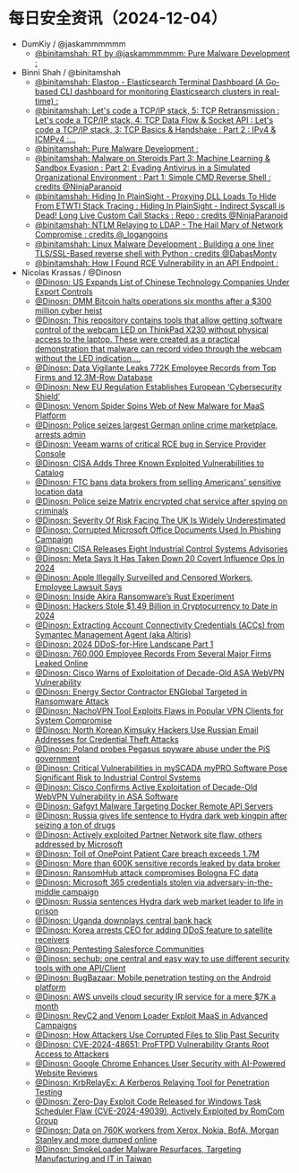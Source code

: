 # 每日安全资讯（2024-12-04）

- DumKiy / @jaskammmmmm
  - [@binitamshah: RT by @jaskammmmmm: Pure Malware Development :](https://twitter.com/binitamshah/status/1863773986661994569)
- Binni Shah / @binitamshah
  - [@binitamshah: Elastop - Elasticsearch Terminal Dashboard (A Go-based CLI dashboard for monitoring Elasticsearch clusters in real-time) :](https://twitter.com/binitamshah/status/1863778553185361997)
  - [@binitamshah: Let's code a TCP/IP stack, 5: TCP Retransmission :  Let's code a TCP/IP stack, 4: TCP Data Flow & Socket API :  Let's code a TCP/IP stack, 3: TCP Basics & Handshake :  Part 2 : IPv4 & ICMPv4 :…](https://twitter.com/binitamshah/status/1863776382217859298)
  - [@binitamshah: Pure Malware Development :](https://twitter.com/binitamshah/status/1863773986661994569)
  - [@binitamshah: Malware on Steroids Part 3: Machine Learning & Sandbox Evasion :  Part 2: Evading Antivirus in a Simulated Organizational Environment :  Part 1: Simple CMD Reverse Shell :  credits @NinjaParanoid](https://twitter.com/binitamshah/status/1863773691148181804)
  - [@binitamshah: Hiding In PlainSight - Proxying DLL Loads To Hide From ETWTI Stack Tracing :  Hiding In PlainSight - Indirect Syscall is Dead! Long Live Custom Call Stacks :  Repo :  credits @NinjaParanoid](https://twitter.com/binitamshah/status/1863772265025868158)
  - [@binitamshah: NTLM Relaying to LDAP - The Hail Mary of Network Compromise :  credits @_logangoins](https://twitter.com/binitamshah/status/1863765958973968661)
  - [@binitamshah: Linux Malware Development : Building a one liner TLS/SSL-Based reverse shell with Python :  credits @DabasMonty](https://twitter.com/binitamshah/status/1863768715374039241)
  - [@binitamshah: How I Found RCE Vulnerability in an API Endpoint :](https://twitter.com/binitamshah/status/1863767312194838797)
- Nicolas Krassas / @Dinosn
  - [@Dinosn: US Expands List of Chinese Technology Companies Under Export Controls](https://twitter.com/Dinosn/status/1864013014493503706)
  - [@Dinosn: DMM Bitcoin halts operations six months after a $300 million cyber heist](https://twitter.com/Dinosn/status/1864012821014487133)
  - [@Dinosn: This repository contains tools that allow getting software control of the webcam LED on ThinkPad X230 without physical access to the laptop. These were created as a practical demonstration that malware can record video through the webcam without the LED indication.…](https://twitter.com/Dinosn/status/1864012543892607137)
  - [@Dinosn: Data Vigilante Leaks 772K Employee Records from Top Firms and 12.3M-Row Database](https://twitter.com/Dinosn/status/1864012019730399424)
  - [@Dinosn: New EU Regulation Establishes European ‘Cybersecurity Shield’](https://twitter.com/Dinosn/status/1864011970317361663)
  - [@Dinosn: Venom Spider Spins Web of New Malware for MaaS Platform](https://twitter.com/Dinosn/status/1864011900960276628)
  - [@Dinosn: Police seizes largest German online crime marketplace, arrests admin](https://twitter.com/Dinosn/status/1864011848414109990)
  - [@Dinosn: Veeam warns of critical RCE bug in Service Provider Console](https://twitter.com/Dinosn/status/1864011509203865871)
  - [@Dinosn: CISA Adds Three Known Exploited Vulnerabilities to Catalog](https://twitter.com/Dinosn/status/1863995703938187460)
  - [@Dinosn: FTC bans data brokers from selling Americans’ sensitive location data](https://twitter.com/Dinosn/status/1863990027224502433)
  - [@Dinosn: Police seize Matrix encrypted chat service after spying on criminals](https://twitter.com/Dinosn/status/1863973981545501071)
  - [@Dinosn: Severity Of Risk Facing The UK Is Widely Underestimated](https://twitter.com/Dinosn/status/1863967311125725392)
  - [@Dinosn: Corrupted Microsoft Office Documents Used In Phishing Campaign](https://twitter.com/Dinosn/status/1863967236391608609)
  - [@Dinosn: CISA Releases Eight Industrial Control Systems Advisories](https://twitter.com/Dinosn/status/1863967183564345603)
  - [@Dinosn: Meta Says It Has Taken Down 20 Covert Influence Ops In 2024](https://twitter.com/Dinosn/status/1863966030621507886)
  - [@Dinosn: Apple Illegally Surveilled and Censored Workers, Employee Lawsuit Says](https://twitter.com/Dinosn/status/1863965978972795219)
  - [@Dinosn: Inside Akira Ransomware’s Rust Experiment](https://twitter.com/Dinosn/status/1863955587077202138)
  - [@Dinosn: Hackers Stole $1.49 Billion in Cryptocurrency to Date in 2024](https://twitter.com/Dinosn/status/1863955527002202291)
  - [@Dinosn: Extracting Account Connectivity Credentials (ACCs) from Symantec Management Agent (aka Altiris)](https://twitter.com/Dinosn/status/1863955328162844920)
  - [@Dinosn: 2024 DDoS-for-Hire Landscape Part 1](https://twitter.com/Dinosn/status/1863955123610808578)
  - [@Dinosn: 760,000 Employee Records From Several Major Firms Leaked Online](https://twitter.com/Dinosn/status/1863954863622664663)
  - [@Dinosn: Cisco Warns of Exploitation of Decade-Old ASA WebVPN Vulnerability](https://twitter.com/Dinosn/status/1863949526286979391)
  - [@Dinosn: Energy Sector Contractor ENGlobal Targeted in Ransomware Attack](https://twitter.com/Dinosn/status/1863914042617647583)
  - [@Dinosn: NachoVPN Tool Exploits Flaws in Popular VPN Clients for System Compromise](https://twitter.com/Dinosn/status/1863902462744080756)
  - [@Dinosn: North Korean Kimsuky Hackers Use Russian Email Addresses for Credential Theft Attacks](https://twitter.com/Dinosn/status/1863896396258070779)
  - [@Dinosn: Poland probes Pegasus spyware abuse under the PiS government](https://twitter.com/Dinosn/status/1863896319368011926)
  - [@Dinosn: Critical Vulnerabilities in mySCADA myPRO Software Pose Significant Risk to Industrial Control Systems](https://twitter.com/Dinosn/status/1863874092497010746)
  - [@Dinosn: Cisco Confirms Active Exploitation of Decade-Old WebVPN Vulnerability in ASA Software](https://twitter.com/Dinosn/status/1863873896258081189)
  - [@Dinosn: Gafgyt Malware Targeting Docker Remote API Servers](https://twitter.com/Dinosn/status/1863873825454100679)
  - [@Dinosn: Russia gives life sentence to Hydra dark web kingpin after seizing a ton of drugs](https://twitter.com/Dinosn/status/1863852201673658809)
  - [@Dinosn: Actively exploited Partner Network site flaw, others addressed by Microsoft](https://twitter.com/Dinosn/status/1863827428000325771)
  - [@Dinosn: Toll of OnePoint Patient Care breach exceeds 1.7M](https://twitter.com/Dinosn/status/1863827322287087758)
  - [@Dinosn: More than 600K sensitive records leaked by data broker](https://twitter.com/Dinosn/status/1863827248530235760)
  - [@Dinosn: RansomHub attack compromises Bologna FC data](https://twitter.com/Dinosn/status/1863827188627243431)
  - [@Dinosn: Microsoft 365 credentials stolen via adversary-in-the-middle campaign](https://twitter.com/Dinosn/status/1863827125427491326)
  - [@Dinosn: Russia sentences Hydra dark web market leader to life in prison](https://twitter.com/Dinosn/status/1863826994930090390)
  - [@Dinosn: Uganda downplays central bank hack](https://twitter.com/Dinosn/status/1863826913900274022)
  - [@Dinosn: Korea arrests CEO for adding DDoS feature to satellite receivers](https://twitter.com/Dinosn/status/1863826847110184976)
  - [@Dinosn: Pentesting Salesforce Communities](https://twitter.com/Dinosn/status/1863826454133330407)
  - [@Dinosn: sechub: one central and easy way to use different security tools with one API/Client](https://twitter.com/Dinosn/status/1863822506148200924)
  - [@Dinosn: BugBazaar: Mobile penetration testing on the Android platform](https://twitter.com/Dinosn/status/1863822414221615561)
  - [@Dinosn: AWS unveils cloud security IR service for a mere $7K a month](https://twitter.com/Dinosn/status/1863822367887180015)
  - [@Dinosn: RevC2 and Venom Loader Exploit MaaS in Advanced Campaigns](https://twitter.com/Dinosn/status/1863822238266298418)
  - [@Dinosn: How Attackers Use Corrupted Files to Slip Past Security](https://twitter.com/Dinosn/status/1863822201905938569)
  - [@Dinosn: CVE-2024-48651: ProFTPD Vulnerability Grants Root Access to Attackers](https://twitter.com/Dinosn/status/1863822116086284784)
  - [@Dinosn: Google Chrome Enhances User Security with AI-Powered Website Reviews](https://twitter.com/Dinosn/status/1863822042170089623)
  - [@Dinosn: KrbRelayEx: A Kerberos Relaying Tool for Penetration Testing](https://twitter.com/Dinosn/status/1863822001778860479)
  - [@Dinosn: Zero-Day Exploit Code Released for Windows Task Scheduler Flaw (CVE-2024-49039), Actively Exploited by RomCom Group](https://twitter.com/Dinosn/status/1863821954903326765)
  - [@Dinosn: Data on 760K workers from Xerox, Nokia, BofA, Morgan Stanley and more dumped online](https://twitter.com/Dinosn/status/1863815149393502369)
  - [@Dinosn: SmokeLoader Malware Resurfaces, Targeting Manufacturing and IT in Taiwan](https://twitter.com/Dinosn/status/1863815090522251446)
